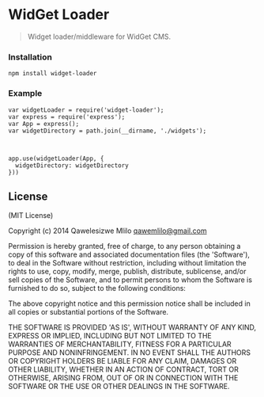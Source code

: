 # WidGet Loader

 > Widget loader/middleware for WidGet CMS.


### Installation

```
npm install widget-loader
```

### Example


```
var widgetLoader = require('widget-loader');
var express = require('express');
var App = express();
var widgetDirectory = path.join(__dirname, './widgets');



app.use(widgetLoader(App, {
  widgetDirectory: widgetDirectory
}))

```


License
-------

(MIT License)

Copyright (c) 2014 Qawelesizwe Mlilo <qawemlilo@gmail.com>

Permission is hereby granted, free of charge, to any person obtaining a copy of this software and associated documentation files (the 'Software'), to deal in the Software without restriction, including without limitation the rights to use, copy, modify, merge, publish, distribute, sublicense, and/or sell copies of the Software, and to permit persons to whom the Software is furnished to do so, subject to the following conditions:

The above copyright notice and this permission notice shall be included in all copies or substantial portions of the Software.

THE SOFTWARE IS PROVIDED 'AS IS', WITHOUT WARRANTY OF ANY KIND, EXPRESS OR IMPLIED, INCLUDING BUT NOT LIMITED TO THE WARRANTIES OF MERCHANTABILITY, FITNESS FOR A PARTICULAR PURPOSE AND NONINFRINGEMENT. IN NO EVENT SHALL THE AUTHORS OR COPYRIGHT HOLDERS BE LIABLE FOR ANY CLAIM, DAMAGES OR OTHER LIABILITY, WHETHER IN AN ACTION OF CONTRACT, TORT OR OTHERWISE, ARISING FROM, OUT OF OR IN CONNECTION WITH THE SOFTWARE OR THE USE OR OTHER DEALINGS IN THE SOFTWARE.
